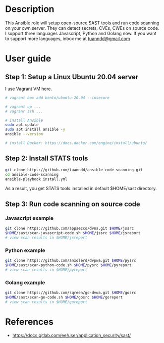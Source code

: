 # Description

This Ansible role will setup open-source SAST tools and run code scanning on your own server. They can detect secrets, CVEs, CWEs on source code. I support three languages Javascript, Python and Golang now. If you want to support more languages, inbox me at tuanndd@gmail.com

# User guide

## Step 1: Setup a Linux Ubuntu 20.04 server

I use Vagrant VM here. 

```bash
# vagrant box add bento/ubuntu-20.04 --insecure

# vagrant up ...
# vagranr ssh ...

# install Ansible
sudo apt update
sudo apt install ansible -y
ansible --version

# install Docker: https://docs.docker.com/engine/install/ubuntu/ 
```

## Step 2: Install STATS tools
```bash
git clone https://github.com/tuanndd/ansible-code-scanning.git
cd ansible-code-scanning
ansible-playbook install.yml
```

As a result, you get STATS tools installed in default $HOME/sast directory.

## Step 3: Run code scanning on source code

### Javascript example
```bash
git clone https://github.com/appsecco/dvna.git $HOME/jssrc
$HOME/sast/scan-javascript-code.sh $HOME/jssrc $HOME/jsreport
# view scan results in $HOME/jsreport
```



### Python example
```bash
git clone https://github.com/anxolerd/dvpwa.git $HOME/pysrc
$HOME/sast/scan-python-code.sh $HOME/pysrc $HOME/pyreport
# view scan results in $HOME/pyreport
```

### Golang example
```bash
git clone https://github.com/sqreen/go-dvwa.git $HOME/gosrc
$HOME/sast/scan-go-code.sh $HOME/gosrc $HOME/goreport
# view scan results in $HOME/goreport
```

# References
- https://docs.gitlab.com/ee/user/application_security/sast/